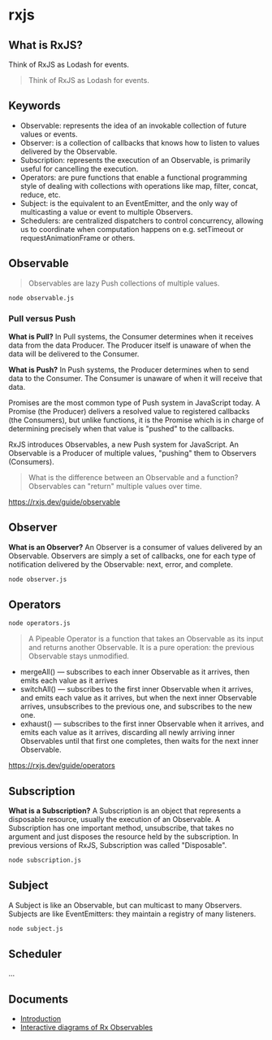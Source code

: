 # rxjs

## What is RxJS?

Think of RxJS as Lodash for events.

> Think of RxJS as Lodash for events.

## Keywords

- Observable: represents the idea of an invokable collection of future values or events.
- Observer: is a collection of callbacks that knows how to listen to values delivered by the Observable.
- Subscription: represents the execution of an Observable, is primarily useful for cancelling the execution.
- Operators: are pure functions that enable a functional programming style of dealing with collections with operations like map, filter, concat, reduce, etc.
- Subject: is the equivalent to an EventEmitter, and the only way of multicasting a value or event to multiple Observers.
- Schedulers: are centralized dispatchers to control concurrency, allowing us to coordinate when computation happens on e.g. setTimeout or requestAnimationFrame or others.

## Observable

> Observables are lazy Push collections of multiple values.

```sh
node observable.js
```

### Pull versus Push

**What is Pull?** In Pull systems, the Consumer determines when it receives data from the data Producer. The Producer itself is unaware of when the data will be delivered to the Consumer.

**What is Push?** In Push systems, the Producer determines when to send data to the Consumer. The Consumer is unaware of when it will receive that data.

Promises are the most common type of Push system in JavaScript today. A Promise (the Producer) delivers a resolved value to registered callbacks (the Consumers), but unlike functions, it is the Promise which is in charge of determining precisely when that value is "pushed" to the callbacks.

RxJS introduces Observables, a new Push system for JavaScript. An Observable is a Producer of multiple values, "pushing" them to Observers (Consumers).

> What is the difference between an Observable and a function? Observables can "return" multiple values over time.

https://rxjs.dev/guide/observable

## Observer

**What is an Observer?** An Observer is a consumer of values delivered by an Observable. Observers are simply a set of callbacks, one for each type of notification delivered by the Observable: next, error, and complete.

```sh
node observer.js
```

## Operators

```sh
node operators.js
```

> A Pipeable Operator is a function that takes an Observable as its input and returns another Observable. It is a pure operation: the previous Observable stays unmodified.

- mergeAll() — subscribes to each inner Observable as it arrives, then emits each value as it arrives
- switchAll() — subscribes to the first inner Observable when it arrives, and emits each value as it arrives, but when the next inner Observable arrives, unsubscribes to the previous one, and subscribes to the new one.
- exhaust() — subscribes to the first inner Observable when it arrives, and emits each value as it arrives, discarding all newly arriving inner Observables until that first one completes, then waits for the next inner Observable.

https://rxjs.dev/guide/operators

## Subscription

**What is a Subscription?** A Subscription is an object that represents a disposable resource, usually the execution of an Observable. A Subscription has one important method, unsubscribe, that takes no argument and just disposes the resource held by the subscription. In previous versions of RxJS, Subscription was called "Disposable".

```sh
node subscription.js
```

## Subject

A Subject is like an Observable, but can multicast to many Observers. Subjects are like EventEmitters: they maintain a registry of many listeners.

```sh
node subject.js
```

## Scheduler

...

## Documents

- [Introduction](https://rxjs.dev/guide/overview)
- [Interactive diagrams of Rx Observables](https://rxmarbles.com/)
